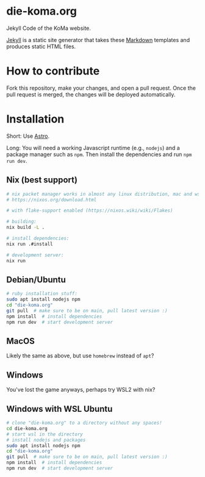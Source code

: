 # die-koma.org
Jekyll Code of the KoMa website.

[Jekyll](https://jekyllrb.com/) is a static site generator that takes
these [Markdown](https://kramdown.gettalong.org/quickref.html) templates and produces static HTML files.

# How to contribute

Fork this repository, make your changes, and open a pull request. Once
the pull request is merged, the changes will be deployed
automatically.

# Installation
Short: Use [Astro](https://astro.build/).

Long: You will need a working Javascript runtime (e.g., `nodejs`) and
a package manager such as `npm`. Then install the dependencies and run
`npm run dev`.

## Nix (best support)
```sh
# nix packet manager works in almost any linux distribution, mac and wsl1/2
# https://nixos.org/download.html

# with flake-support enabled (https://nixos.wiki/wiki/Flakes)

# building:
nix build -L .

# install dependencies:
nix run .#install

# development server:
nix run
```


## Debian/Ubuntu
```sh
# ruby installation stuff:
sudo apt install nodejs npm
cd "die-koma.org"
git pull  # make sure to be on main, pull latest version :)
npm install  # install dependencies
npm run dev  # start development server
```

## MacOS
Likely the same as above, but use `homebrew` instead of `apt`?


## Windows
You've lost the game anyways, perhaps try WSL2 with nix?

## Windows with WSL Ubuntu
```sh
# clone "die-koma.org" to a directory without any spaces!
cd die-koma.org
# start wsl in the directory
# install nodejs and packages
sudo apt install nodejs npm
cd "die-koma.org"
git pull  # make sure to be on main, pull latest version :)
npm install  # install dependencies
npm run dev  # start development server
```
